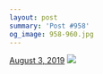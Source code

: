 ```yaml
---
layout: post
summary: 'Post #958'
og_image: 958-960.jpg
---
```


<p>
  <time>
    <a href="/958">August 3, 2019</a>
  </time>
  <a href="/958">
    <img src="{{ site.assets_url }}/958-480.jpg" srcset="{{ site.assets_url }}/958-240.jpg 240w, {{ site.assets_url }}/958-480.jpg 480w, {{ site.assets_url }}/958-720.jpg 720w, {{ site.assets_url }}/958-960.jpg 960w" sizes="(min-width: 700px) 50vw, calc(100vw - 2rem)" />
  </a>
</p>
